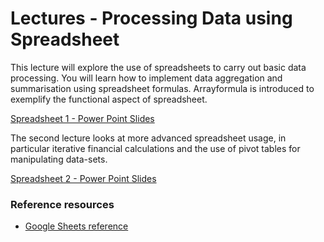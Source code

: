 Lectures - Processing Data using Spreadsheet
============================================

This lecture will explore the use of spreadsheets to carry out basic
data processing. You will learn how to implement data aggregation and
summarisation using spreadsheet formulas. Arrayformula is introduced to
exemplify the functional aspect of spreadsheet.

<a href="spreadsheet1.ppt" file="ppt"> Spreadsheet 1 - Power Point Slides</a>

The second lecture looks at more advanced spreadsheet usage, in particular iterative financial calculations and the use of pivot tables for manipulating data-sets.

<a href="spreadsheet2.ppt" file="ppt"> Spreadsheet 2 - Power Point Slides</a>

### Reference resources
- [Google Sheets reference](https://support.google.com/docs/#topic=2811806)